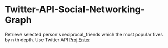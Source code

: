 # Twitter-API-Social-Networking-Graph
Retrieve selected person's reciprocal_friends which the most popular fives by n th depth. Use Twitter API
[Proj Enter](https://github.com/yangx18/Twitter-API-Social-Networking-Graph/tree/main/main)
